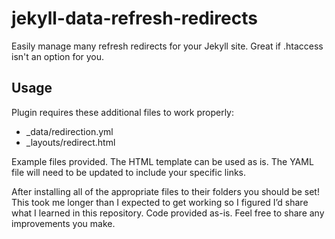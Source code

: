 # jekyll-data-refresh-redirects
Easily manage many refresh redirects for your Jekyll site. Great if .htaccess isn't an option for you.

## Usage

Plugin requires these additional files to work properly: 

- \_data/redirection.yml
- \_layouts/redirect.html

Example files provided. The HTML template can be used as is. The YAML file will need to be updated to include your specific links.

After installing all of the appropriate files to their folders you should be set! This took me longer than I expected to get working so I figured I’d share what I learned in this repository. Code provided as-is. Feel free to share any improvements you make.
